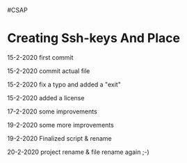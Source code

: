 #CSAP
# Creating Ssh-keys And Place

15-2-2020 first commit

15-2-2020 commit actual file

15-2-2020 fix a typo and added a "exit"

15-2-2020 added a license

17-2-2020 some improvements 

19-2-2020 some more improvements

19-2-2020 Finalized script & rename

20-2-2020 project rename & file rename again ;-)
